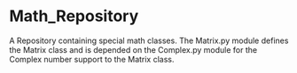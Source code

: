 # Math_Repository
A Repository containing special math classes.
The Matrix.py module defines the Matrix class and is depended on the Complex.py module for the Complex number support to the Matrix class. 
